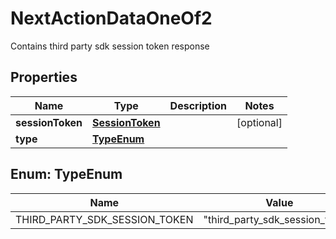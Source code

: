 

# NextActionDataOneOf2

Contains third party sdk session token response

## Properties

| Name | Type | Description | Notes |
|------------ | ------------- | ------------- | -------------|
|**sessionToken** | [**SessionToken**](SessionToken.md) |  |  [optional] |
|**type** | [**TypeEnum**](#TypeEnum) |  |  |



## Enum: TypeEnum

| Name | Value |
|---- | -----|
| THIRD_PARTY_SDK_SESSION_TOKEN | &quot;third_party_sdk_session_token&quot; |



